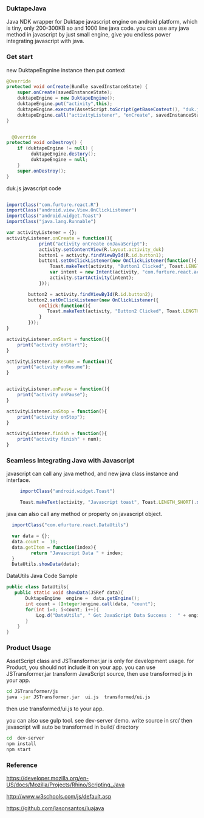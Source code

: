 ### DuktapeJava
Java NDK wrapper for Duktape javascript engine on android platform, which is tiny, only 200-300KB so and 1000 line java code. you can use any java method in javascript by just small engine, give you endless power integrating javascript with java.

### Get start

new DuktapeEngnine instance then put context

```java
@Override
protected void onCreate(Bundle savedInstanceState) {
	super.onCreate(savedInstanceState);
	duktapeEngine = new DuktapeEngine();
	duktapeEngine.put("activity",this);
	duktapeEngine.execute(AssetScript.toScript(getBaseContext(), "duk.js"));
	duktapeEngine.call("activityListener", "onCreate", savedInstanceState);
}


  @Override
protected void onDestroy() {
	if (duktapeEngine != null) {
		 duktapeEngine.destory();
		 duktapeEngine = null;
	}
	super.onDestroy();
}

```


duk.js javascript code

```javascript

importClass("com.furture.react.R")
importClass("android.view.View.OnClickListener")
importClass("android.widget.Toast")
importClass("java.lang.Runnable")

var activityListener = {};
activityListener.onCreate = function(){
			print("activity onCreate onJavaScript");
			activity.setContentView(R.layout.activity_duk)
			button1 = activity.findViewById(R.id.button1);
			button1.setOnClickListener(new OnClickListener(function(){
				Toast.makeText(activity, "Button1 Clicked", Toast.LENGTH_SHORT).show();
				var intent = new Intent(activity, "com.furture.react.activity.DetailActivity");
				activity.startActivity(intent);
			}));

		button2 = activity.findViewById(R.id.button2);
		button2.setOnClickListener(new OnClickListener({
			onClick:function(){
			   Toast.makeText(activity, "Button2 Clicked", Toast.LENGTH_SHORT).show();
			}
		}));
}

activityListener.onStart = function(){
	print("activity onStart");
}

activityListener.onResume = function(){
	print("activity onResume");
}


activityListener.onPause = function(){
	print("activity onPause");
}

activityListener.onStop = function(){
	print("activity onStop");
}

activityListener.finish = function(){
	print("activity finish" + num);
}

```  

### Seamless Integrating Java with Javascript

 javascript can call any java method, and new java class instance and interface.

```javascript
     importClass("android.widget.Toast")

     Toast.makeText(activity, "Javascript toast", Toast.LENGTH_SHORT).show();
```

java can also call any method or property on javascript object.

```javascript
  importClass("com.efurture.react.DataUtils")

  var data = {};
  data.count =  10;
  data.getItem = function(index){
         return "Javascript Data " + index;
  }
  DataUtils.showData(data);
```
 DataUtils Java Code Sample   

```java
public class DataUtils{
   public static void showData(JSRef data){
       DuktapeEngine  engine =  data.getEngine();
       int count = (Integer)engine.call(data, "count");
       for(int i=0; i<count; i++){
           Log.d("DataUtils", " Get JavaScript Data Success :  " + engine.call(data, "getItem", i));
       }
    }
}   
```
### Product Usage

  AssetScript class and JSTransformer.jar is only for development usage. for Product, you should not include it on your app. you can use JSTransformer.jar transform JavaScript source, then use transformed js in your app.

```bash
cd JSTransformer/js
java -jar JSTransformer.jar  ui.js  transformed/ui.js
```
   then use transformed/ui.js to your app.

   you can also use gulp tool. see dev-server demo.  write source in src/
   then javascript will auto be transformed in build/ directory

```bash
cd  dev-server
npm install
npm start
```


### Reference

<a href="https://developer.mozilla.org/en-US/docs/Mozilla/Projects/Rhino/Scripting_Java">https://developer.mozilla.org/en-US/docs/Mozilla/Projects/Rhino/Scripting_Java</a>

<a href="http://www.w3schools.com/js/default.asp">http://www.w3schools.com/js/default.asp</a>


<a href="https://github.com/jasonsantos/luajava">https://github.com/jasonsantos/luajava</a>
